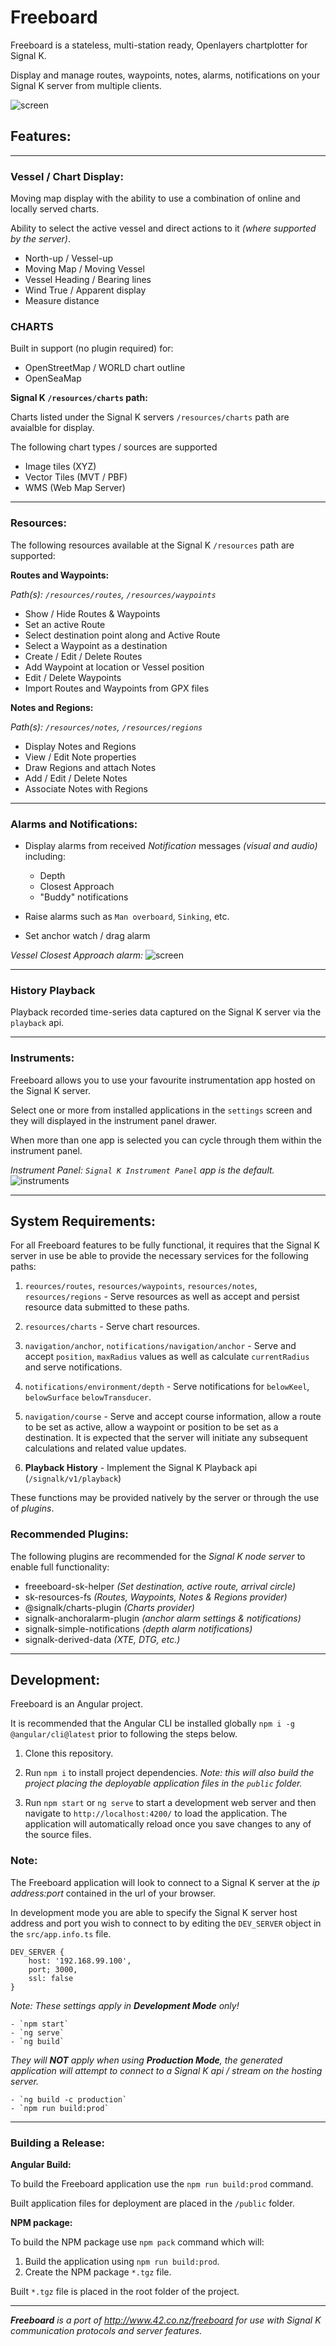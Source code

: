# Freeboard

Freeboard is a stateless, multi-station ready, Openlayers chartplotter for Signal K.

Display and manage routes, waypoints, notes, alarms, notifications on your Signal K server
from multiple clients.

![screen](https://user-images.githubusercontent.com/38519157/128667564-0f5e1ed6-eaae-40c7-ad62-5e7011c1f082.png)


## Features:
---

### Vessel / Chart Display:

Moving map display with the ability to use a combination of online and locally served charts.

Ability to select the active vessel and direct actions to it _(where supported by the server)_.
    
- North-up / Vessel-up 
- Moving Map / Moving Vessel
- Vessel Heading / Bearing lines
- Wind True / Apparent display
- Measure distance

### CHARTS

Built in support (no plugin required) for:

- OpenStreetMap / WORLD chart outline
- OpenSeaMap

__Signal K `/resources/charts` path:__

Charts listed under the Signal K servers `/resources/charts` path are avaialble for display.

The following chart types / sources are supported 
- Image tiles (XYZ)
- Vector Tiles (MVT / PBF)
- WMS (Web Map Server)

---

### Resources:  

The following resources available at the Signal K `/resources` path are supported:

__Routes and Waypoints:__

_Path(s): `/resources/routes`, `/resources/waypoints`_

- Show / Hide Routes & Waypoints 
- Set an active Route
- Select destination point along and Active Route
- Select a Waypoint as a destination
- Create / Edit / Delete Routes
- Add Waypoint at location or Vessel position
- Edit / Delete Waypoints
- Import Routes and Waypoints from GPX files

__Notes and Regions:__

_Path(s): `/resources/notes`, `/resources/regions`_

- Display Notes and Regions
- View / Edit Note properties
- Draw Regions and attach Notes
- Add / Edit / Delete Notes
- Associate Notes with Regions

---

### Alarms and Notifications:

- Display alarms from received *Notification* messages _(visual and audio)_ including: 
    - Depth
    - Closest Approach
    - "Buddy" notifications
- Raise alarms such as `Man overboard`, `Sinking`, etc.

- Set anchor watch / drag alarm


_Vessel Closest Approach alarm:_
![screen](https://user-images.githubusercontent.com/38519157/128667564-0f5e1ed6-eaae-40c7-ad62-5e7011c1f082.png)



---

### History Playback

Playback recorded time-series data captured on the Signal K server via the `playback` api.

---

### Instruments: 

Freeboard allows you to use your favourite instrumentation app hosted on the Signal K server.

Select one or more from installed applications in the `settings` screen and they will displayed in the instrument panel drawer.

When more than one app is selected you can cycle through them within the instrument panel.

_Instrument Panel: `Signal K Instrument Panel` app is the default._ 
![instruments](https://user-images.githubusercontent.com/38519157/128668406-02cbb8d8-2353-4e93-ae5e-12e0c7d507fe.png)


---

## System Requirements:

For all Freeboard features to be fully functional, it requires that the Signal K server in use be able to provide the necessary services for the following paths:

1. `reources/routes`, `resources/waypoints`, `resources/notes`, `resources/regions` - Serve resources as well as accept and persist resource data submitted to these paths.

2. `resources/charts` - Serve chart resources.

3. `navigation/anchor`, `notifications/navigation/anchor` - Serve and accept `position`, `maxRadius` values as well as calculate `currentRadius` and serve notifications.

4. `notifications/environment/depth` - Serve notifications for `belowKeel`, `belowSurface` `belowTransducer`.

5. `navigation/course` - Serve and accept course information, allow a route to be set as active, allow a waypoint or position to be set as a destination. It is expected that the server will initiate any subsequent calculations and related value updates.

6. **Playback History** - Implement the Signal K Playback api (`/signalk/v1/playback`)

These functions may be provided natively by the server or through the use of *plugins*.

### Recommended Plugins:
The following plugins are recommended for the *Signal K node server* to enable full functionality:
- freeeboard-sk-helper _(Set destination, active route, arrival circle)_
- sk-resources-fs _(Routes, Waypoints, Notes & Regions provider)_
- @signalk/charts-plugin *(Charts provider)*
- signalk-anchoralarm-plugin _(anchor alarm settings & notifications)_
- signalk-simple-notifications _(depth alarm notifications)_
- signalk-derived-data _(XTE, DTG, etc.)_

---

## Development:

Freeboard is an Angular project.

It is recommended that the Angular CLI be installed globally `npm i -g @angular/cli@latest` prior to following the steps below.

1. Clone this repository.

2. Run `npm i` to install project dependencies. *Note: this will also build the project placing the deployable application files in the `public` folder.*

3. Run `npm start` or `ng serve` to start a development web server and then navigate to `http://localhost:4200/` to load the application. The application will automatically reload once you save changes to any of the source files.

### Note:

The Freeboard application will look to connect to a Signal K server at the *ip address:port* contained in the url of your browser. 

In development mode you are able to specify the Signal K server host address and port you wish to connect to by editing the `DEV_SERVER` object in the `src/app.info.ts` file.
```
DEV_SERVER { 
    host: '192.168.99.100', 
    port; 3000, 
    ssl: false 
}
```

_Note: These settings apply in **Development Mode** only!_

    - `npm start`
    - `ng serve` 
    - `ng build`


_They will __NOT__ apply when using **Production Mode**, the generated application will attempt to connect to a Signal K api / stream on the hosting server._

    - `ng build -c production`
    - `npm run build:prod`

---

### Building a Release:

__Angular Build:__

To build the Freeboard application use the `npm run build:prod` command.

Built application files for deployment are placed in the `/public` folder.

__NPM package:__

To build the NPM package use `npm pack` command which will:
1. Build the application using `npm run build:prod`. 
2. Create the NPM package `*.tgz` file.


Built `*.tgz` file is placed in the root folder of the project.

---

_**Freeboard** is a port of http://www.42.co.nz/freeboard for use with Signal K communication protocols and server features._
